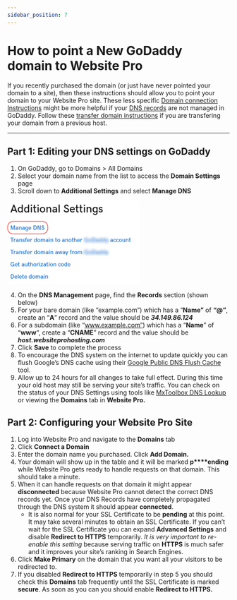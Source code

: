 ```yaml
---
sidebar_position: 7
---
```


# How to point a New GoDaddy domain to Website Pro
If you recently purchased the domain (or just have never pointed your domain to a site), then these instructions should allow you to point your domain to your Website Pro site. These less specific [Domain connection Instructions](./connect-custom-domain.md) might be more helpful if your [DNS records](./what-are-dns-records.md) are not managed in GoDaddy. Follow these [transfer domain instructions](./existing-godaddy-domain.md) if you are transfering your domain from a previous host.

* * *

Part 1: Editing your DNS settings on GoDaddy
--------------------------------------------

1.  On GoDaddy, go to Domains > All Domains
2.  Select your domain name from the list to access the **Domain Settings** page
3.  Scroll down to **Additional Settings** and select **Manage DNS**

![](../img/dns-additional-settings.png)

4.  On the **DNS Management** page, find the **Records** section (shown below)
5.  For your bare domain (like “example.com”) which has a “**Name”** of **“@”**, create an “**A**” record and the value should be **_34.149.86.124_**
6.  For a subdomain (like “www.example.com”) which has a “**Name**” of “**www**“, create a “**CNAME**” record and the value should be **_host.websiteprohosting.com_**
7.  Click **Save** to complete the process
8.  To encourage the DNS system on the internet to update quickly you can flush Google’s DNS cache using their [Google Public DNS Flush Cache](https://developers.google.com/speed/public-dns/cache) tool.
9.  Allow up to 24 hours for all changes to take full effect. During this time your old host may still be serving your site’s traffic. You can check on the status of your DNS Settings using tools like [MxToolbox DNS Lookup](https://mxtoolbox.com/DNSLookup.aspx) or viewing the **Domains** tab in **Website Pro.**

Part 2: Configuring your Website Pro Site
-----------------------------------------

1.  Log into Website Pro and navigate to the **Domains** tab
2.  Click **Connect a Domain**
3.  Enter the domain name you purchased. Click **Add Domain.**
4.  Your domain will show up in the table and it will be marked **p****ending** while Website Pro gets ready to handle requests on that domain. This should take a minute.
5.  When it can handle requests on that domain it might appear **disconnected** because Website Pro cannot detect the correct DNS records yet. Once your DNS Records have completely propagated through the DNS system it should appear **connected**.
    *   It is also normal for your SSL Certificate to be **pending** at this point. It may take several minutes to obtain an SSL Certificate. If you can’t wait for the SSL Certificate you can expand **Advanced Settings** and disable **Redirect to HTTPS** temporarily. _It is very important to re-enable this setting_ because serving traffic on **HTTPS** is much safer and it improves your site’s ranking in Search Engines.
6.  Click **Make Primary** on the domain that you want all your visitors to be redirected to.
7.  If you disabled **Redirect to HTTPS** temporarily in step 5 you should check this **Domains** tab frequently until the SSL Certificate is marked **secure**. As soon as you can you should enable **Redirect to HTTPS.**